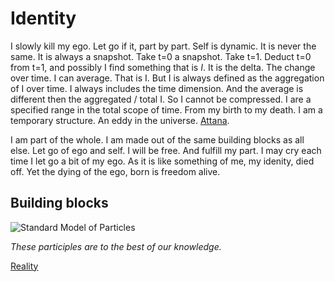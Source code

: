 # Identity
I slowly kill my ego. Let go if it, part by part. Self is dynamic. It is never the same. It is always a snapshot. Take t=0 a snapshot. Take t=1. Deduct t=0 from t=1, and possibly I find something that is *I*. It is the delta. The change over time. I can average. That is I. But I is always defined as the aggregation of I over time. I always includes the time dimension. And the average is different then the aggregated / total I. So I cannot be compressed. I are a specified range in the total scope of time. From my birth to my death. I am a temporary structure. An eddy in the universe. [Attana](https://en.wikipedia.org/wiki/Anatta).

I am part of the whole. I am made out of the same building blocks as all else. Let go of ego and self. I will be free. And fulfill my part.
I may cry each time I let go a bit of my ego. As it is like something of me, my idenity, died off. Yet the dying of the ego, born is freedom alive.

## Building blocks
![Standard Model of Particles](https://www.abc.net.au/cm/lb/7864318/data/standard-model-of-physics-data.jpg)

*These participles are to the best of our knowledge.*

[Reality](/reality)